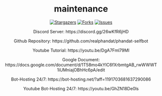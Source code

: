 <div align="center">
  <h1>maintenance</h1>

  [![Stargazers](https://img.shields.io/github/stars/realphandat/phandat-selfbot?style=for-the-badge&logo=&color=blue)](https://github.com/realphandat/phandat-selfbot/stargazers)
  [![Forks](https://img.shields.io/github/forks/realphandat/phandat-selfbot?style=for-the-badge&logo=&color=blue)](https://github.com/realphandat/phandat-selfbot/network/members)
  [![Issues](https://img.shields.io/github/issues/realphandat/phandat-selfbot?style=for-the-badge&logo=&color=informational)](https://github.com/realphandat/phandat-selfbot/issues)

  <p>Discord Server: https://discord.gg/26wKfR6jHD</p>
  <p>Github Repository: https://github.com/realphandat/phandat-selfbot</p>
  <p>Youtube Tutorial: https://youtu.be/DgA7Fml79MI</p>
  <p>Google Document: https://docs.google.com/document/d/1T58mo4kYlC6fXrbmtgAB_rwWWWT1iUMniajOBhHc6pA/edit</p>
  <p>Bot-Hosting 24/7: https://bot-hosting.net/?aff=1191703681637290086</p>
    <p>Youtube Bot-Hosting 24/7: https://youtu.be/GhZN18De0ls</p>

</div>